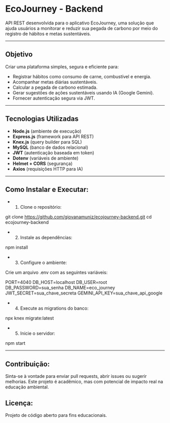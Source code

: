 # EcoJourney - Backend

API REST desenvolvida para o aplicativo EcoJourney, uma solução que ajuda usuários a monitorar e reduzir sua pegada de carbono por meio do registro de hábitos e metas sustentáveis.

---

## Objetivo

Criar uma plataforma simples, segura e eficiente para:

- Registrar hábitos como consumo de carne, combustível e energia.
- Acompanhar metas diárias sustentáveis.
- Calcular a pegada de carbono estimada.
- Gerar sugestões de ações sustentáveis usando IA (Google Gemini).
- Fornecer autenticação segura via JWT.

---

## Tecnologias Utilizadas

- **Node.js** (ambiente de execução)
- **Express.js** (framework para API REST)
- **Knex.js** (query builder para SQL)
- **MySQL** (banco de dados relacional)
- **JWT** (autenticação baseada em token)
- **Dotenv** (variáveis de ambiente)
- **Helmet + CORS** (segurança)
- **Axios** (requisições HTTP para IA)

---

## Como Instalar e Executar:

- 1. Clone o repositório:

git clone https://github.com/giovanamuniz/ecojourney-backend.git
cd ecojourney-backend

- 2. Instale as dependências: 

npm install 

- 3. Configure o ambiente:

Crie um arquivo .env com as seguintes variáveis:

PORT=4040
DB_HOST=localhost
DB_USER=root
DB_PASSWORD=sua_senha
DB_NAME=eco_journey
JWT_SECRET=sua_chave_secreta
GEMINI_API_KEY=sua_chave_api_google


- 4. Execute as migrations do banco:

npx knex migrate:latest

- 5. Inicie o servidor:

npm start

---

## Contribuição: 

Sinta-se à vontade para enviar pull requests, abrir issues ou sugerir melhorias.
Este projeto é acadêmico, mas com potencial de impacto real na educação ambiental.

## Licença: 

Projeto de código aberto para fins educacionais.

